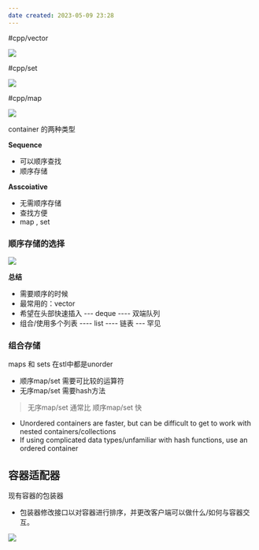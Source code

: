 ```yaml
---
date created: 2023-05-09 23:28
---
```


#cpp/vector

![](https://s2.loli.net/2023/05/09/4iBJCqolVZadrcI.png)

#cpp/set

![](https://s2.loli.net/2023/05/09/8GBmZ5HrlwSbxug.png)

#cpp/map

![](https://s2.loli.net/2023/05/09/RJmbqScZUfynXiz.png)

container 的两种类型

**Sequence**
- 可以顺序查找
- 顺序存储

**Asscoiative**

- 无需顺序存储
- 查找方便
- map , set

### 顺序存储的选择

![](https://s2.loli.net/2023/05/09/1Vchi8wsmZ4jvpf.png)


**总结**

- 需要顺序的时候
- 最常用的：vector
- 希望在头部快速插入 --- deque  ---- 双端队列
- 组合/使用多个列表 ---- list  ---- 链表 --- 罕见

### 组合存储

maps 和 sets 在stl中都是unorder

- 顺序map/set 需要可比较的运算符
- 无序map/set 需要hash方法

> 无序map/set 通常比 顺序map/set 快

- Unordered containers are faster, but can be difficult 
to get to work with nested containers/collections
- If using complicated data types/unfamiliar with hash 
functions, use an ordered container

## 容器适配器

现有容器的包装器

- 包装器修改接口以对容器进行排序，并更改客户端可以做什么/如何与容器交互。

![](https://s2.loli.net/2023/05/09/fONDPd6xGtQIrCA.png)